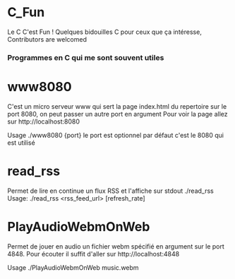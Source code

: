 # C_Fun
Le C C'est Fun ! Quelques bidouilles C pour ceux que ça intéresse, Contributors are welcomed

### Programmes en C qui me sont souvent utiles

# www8080 

C'est un micro serveur www qui sert la page index.html du repertoire sur le port 8080, on peut passer un autre port en argument
Pour voir la page allez sur http://localhost:8080

Usage ./www8080 {port} le port est optionnel par défaut c'est le 8080 qui est utilisé

# read_rss 

Permet de lire en continue un flux RSS et l'affiche sur stdout
./read_rss 
Usage: ./read_rss <rss_feed_url> [refresh_rate]


# PlayAudioWebmOnWeb 

Permet de jouer en audio un fichier webm spécifié en argument sur le port 4848.
Pour écouter il suffit d'aller sur http://localhost:4848

Usage ./PlayAudioWebmOnWeb music.webm
